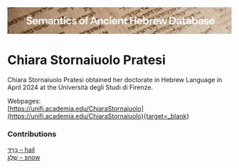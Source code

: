 <html><body><img id="banner" src="../../images/banners/banner.png" alt="banner" /></body></html>

# **Chiara Stornaiuolo Pratesi**


Chiara Stornaiuolo Pratesi obtained her doctorate in Hebrew Language in April 2024 at the Università degli Studi di Firenze.


Webpages:    
[https://unifi.academia.edu/ChiaraStornaiuolo](https://unifi.academia.edu/ChiaraStornaiuolo){target=_blank}    







 
### Contributions
[בָּרָד – hail](../words/barad.md)<br>[שֶׁלֶג – snow](../words/sheleg.md)<br>